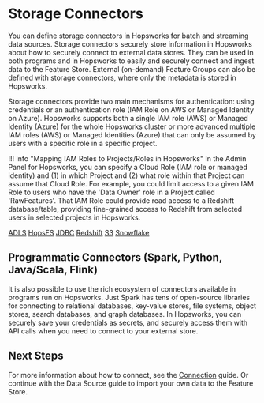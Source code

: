 # Storage Connectors

You can define storage connectors in Hopsworks for batch and streaming data sources. Storage connectors securely store information in Hopsworks about how to securely connect to external data stores. They can be used in both programs and in Hopsworks to easily and securely connect and ingest data to the Feature Store. External (on-demand) Feature Groups can also be defined with storage connectors, where only the metadata is stored in Hopsworks. 

Storage connectors provide two main mechanisms for authentication: using credentials or an authentication role (IAM Role on AWS or Managed Identity on Azure). Hopsworks supports both a single IAM role (AWS) or Managed Identity (Azure) for the whole Hopsworks cluster or more advanced multiple IAM roles (AWS) or Managed Identities (Azure) that can only be assumed by users with a specific role in a specific project.

!!! info "Mapping IAM Roles to Projects/Roles in Hopsworks"
    In the Admin Panel for Hopsworks, you can specify a Cloud Role (IAM role or managed identity) and (1) in which Project and (2) what role within that Project can assume that Cloud Role. For example, you could limit access to a given IAM Role to users who have the 'Data Owner' role in a Project called 'RawFeatures'. That IAM Role could provide read access to a Redshift database/table, providing fine-grained access to Redshift from selected users in selected projects in Hopsworks.

[ADLS](./adls.md)
[HopsFS](./hopsfs.md)
[JDBC](./jdbc.md)
[Redshift](./redshift.md)
[S3](./s3.md)
[Snowflake](./snowflake.md)

## Programmatic Connectors (Spark, Python, Java/Scala, Flink)

It is also possible to use the rich ecosystem of connectors available in programs run on Hopsworks. Just Spark has tens of open-source libraries for connecting to relational databases, key-value stores, file systems, object stores, search databases, and graph databases. In Hopsworks, you can securely save your credentials as secrets, and securely access them with API calls when you need to connect to your external store. 

## Next Steps

For more information about how to connect, see the [Connection](../generated/project.md) guide. Or continue with the Data Source guide to import your own data to the Feature Store.
